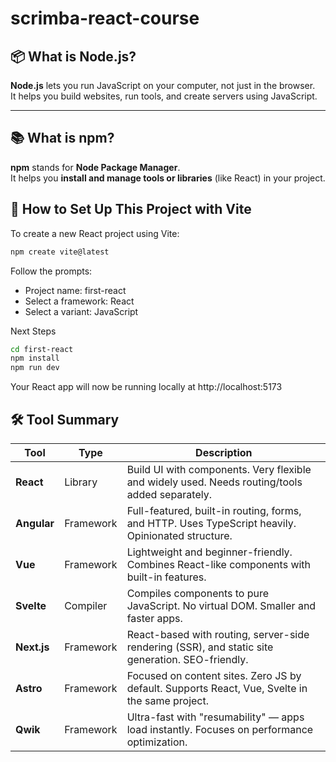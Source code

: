 # scrimba-react-course

## 📦 What is Node.js?

**Node.js** lets you run JavaScript on your computer, not just in the browser.  
It helps you build websites, run tools, and create servers using JavaScript.

---

## 📚 What is npm?

**npm** stands for **Node Package Manager**.  
It helps you **install and manage tools or libraries** (like React) in your project.

## 🚀 How to Set Up This Project with Vite

To create a new React project using Vite:

```bash
npm create vite@latest
```

Follow the prompts:
- Project name: first-react
- Select a framework: React
- Select a variant: JavaScript

Next Steps
```bash
cd first-react
npm install
npm run dev
```
Your React app will now be running locally at http://localhost:5173

## 🛠️ Tool Summary

| Tool     | Type       | Description                                                                 |
|----------|------------|-----------------------------------------------------------------------------|
| **React**    | Library    | Build UI with components. Very flexible and widely used. Needs routing/tools added separately. |
| **Angular**  | Framework  | Full-featured, built-in routing, forms, and HTTP. Uses TypeScript heavily. Opinionated structure. |
| **Vue**      | Framework  | Lightweight and beginner-friendly. Combines React-like components with built-in features.         |
| **Svelte**   | Compiler   | Compiles components to pure JavaScript. No virtual DOM. Smaller and faster apps.                  |
| **Next.js**  | Framework  | React-based with routing, server-side rendering (SSR), and static site generation. SEO-friendly.  |
| **Astro**    | Framework  | Focused on content sites. Zero JS by default. Supports React, Vue, Svelte in the same project.     |
| **Qwik**     | Framework  | Ultra-fast with "resumability" — apps load instantly. Focuses on performance optimization.         |